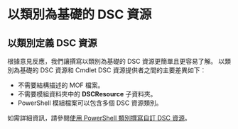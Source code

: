 # 以類別為基礎的 DSC 資源

## 以類別定義 DSC 資源

根據意見反應，我們讓撰寫以類別為基礎的 DSC 資源更簡單且更容易了解。 以類別為基礎的 DSC 資源和 Cmdlet DSC 資源提供者之間的主要差異如下︰

* 不需要結構描述的 MOF 檔案。
* 不需要模組資料夾中的 **DSCResource** 子資料夾。
* PowerShell 模組檔案可以包含多個 DSC 資源類別。

如需詳細資訊，請參閱[使用 PowerShell 類別撰寫自訂 DSC 資源](https://msdn.microsoft.com/powershell/dsc/authoringresource)。


<!--HONumber=Aug16_HO3-->


